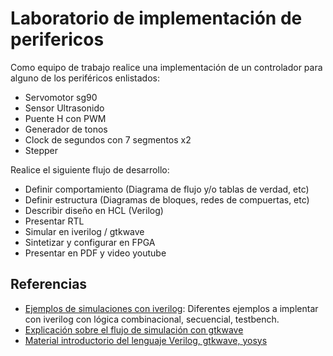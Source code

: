 # Laboratorio de implementación de perifericos

Como equipo de trabajo realice una implementación de un controlador para alguno de los periféricos enlistados:

* Servomotor sg90
* Sensor Ultrasonido
* Puente H con PWM
* Generador de tonos
* Clock de segundos con 7 segmentos x2
* Stepper

Realice el siguiente flujo de desarrollo:

- Definir comportamiento (Diagrama de flujo y/o tablas de verdad, etc)
- Definir estructura (Diagramas de bloques, redes de compuertas, etc)
- Describir diseño en HCL (Verilog)
- Presentar RTL
- Simular en iverilog / gtkwave
- Sintetizar y configurar en FPGA
- Presentar en PDF y video youtube

## Referencias

* [Ejemplos de simulaciones con iverilog](../../simulations/iverilog): Diferentes ejemplos a implentar con iverilog con lógica combinacional, secuencial, testbench.
* [Explicación sobre el flujo de simulación con gtkwave](https://www.youtube.com/watch?v=N9OJL0nyhSQ)
* [Material introductorio del lenguaje Verilog, gtkwave, yosys](../../resources/)
